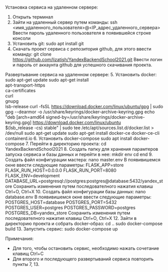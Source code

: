 Установка сервиса на удаленном сервере:
1. Открыть терминал
2. Зайти на удаленный сервер путем команды:
    ssh <имя_удаленного_пользователя>@<IP_адрес_удаленного_сервера>
Ввести пароль удаленного пользователя в появившейся строке консоли
3. Установить git:
    sudo apt install git
4. Скачать проект сервиса с репозитория github, для этого ввести команду:
    git clone https://github.com/lizatish/YandexBackendSchool2021.git
Ввести логин и пароль от аккаунта github для успешного скачивания проекта.

Развертывание сервиса на удаленном сервере:
5. Установить docker:
     sudo apt-get update
     sudo apt-get install \
        apt-transport-https \
        ca-certificates \
        curl \
        gnupg \
        lsb-release
    curl -fsSL https://download.docker.com/linux/ubuntu/gpg | sudo gpg --dearmor -o /usr/share/keyrings/docker-archive-keyring.gpg
    echo \
      "deb [arch=amd64 signed-by=/usr/share/keyrings/docker-archive-keyring.gpg] https://download.docker.com/linux/ubuntu \
      $(lsb_release -cs) stable" | sudo tee /etc/apt/sources.list.d/docker.list > /dev/null
    sudo apt-get update
    sudo apt-get install docker-ce docker-ce-cli containerd.io
6. Установить docker-compose
    sudo apt install docker-compose
7. Перейти в директорию проекта:
    cd YandexBackendSchool2021
8. Создать папку для хранения парамтеров запуска сервиса и базы данных и перейти в нее:
    mkdir env
    cd end
9. Создать файл конфигурации мастера:
    nano master.env
    В появивишемся окне ввести следующие параметры:
        FLASK_APP=store
        FLASK_RUN_HOST=0.0.0.0
        FLASK_RUN_PORT=8080
        FLASK_ENV=development
        DATABASE_URL=postgresql://postgres:postgres@database:5432/yandex_store
    Сохранить изменения путем последователного нажатия клавиш Ctrl+O, Ctrl+X
10. Создать файл конфигурации базы данных:
    nano database.env
    В появивишемся окне ввести следующие параметры:
        POSTGRES_HOST=database
        POSTGRES_PORT=5432
        POSTGRES_USER=postgres
        POSTGRES_PASSWORD=postgres
        POSTGRES_DB=yandex_store
    Сохранить изменения путем последователного нажатия клавиш Ctrl+O, Ctrl+X
12. Зайти в директорию проекта и собрать docker-образ:
    cd ..
    sudo docker-compose build
13. Запустить сервис:
    sudo docker-compose up

Примечания:
 - Для того, чтобы остановить сервис, необходимо нажать сочетание клавищ Ctrl+C
 - Для второго и последующего развертываний сервиса повторить пункты 7, 13.

